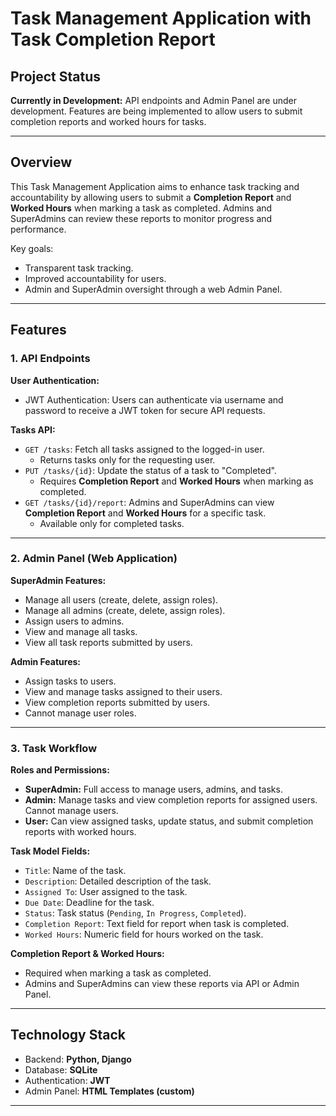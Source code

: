 # Task Management Application with Task Completion Report

## Project Status
**Currently in Development:** API endpoints and Admin Panel are under development. Features are being implemented to allow users to submit completion reports and worked hours for tasks.

---

## Overview
This Task Management Application aims to enhance task tracking and accountability by allowing users to submit a **Completion Report** and **Worked Hours** when marking a task as completed. Admins and SuperAdmins can review these reports to monitor progress and performance.  

Key goals:  
- Transparent task tracking.  
- Improved accountability for users.  
- Admin and SuperAdmin oversight through a web Admin Panel.  

---

## Features

### 1. API Endpoints
**User Authentication:**  
- JWT Authentication: Users can authenticate via username and password to receive a JWT token for secure API requests.

**Tasks API:**  
- `GET /tasks`: Fetch all tasks assigned to the logged-in user.  
  - Returns tasks only for the requesting user.  
- `PUT /tasks/{id}`: Update the status of a task to "Completed".  
  - Requires **Completion Report** and **Worked Hours** when marking as completed.  
- `GET /tasks/{id}/report`: Admins and SuperAdmins can view **Completion Report** and **Worked Hours** for a specific task.  
  - Available only for completed tasks.

---

### 2. Admin Panel (Web Application)
**SuperAdmin Features:**  
- Manage all users (create, delete, assign roles).  
- Manage all admins (create, delete, assign roles).  
- Assign users to admins.  
- View and manage all tasks.  
- View all task reports submitted by users.

**Admin Features:**  
- Assign tasks to users.  
- View and manage tasks assigned to their users.  
- View completion reports submitted by users.  
- Cannot manage user roles.

---

### 3. Task Workflow

**Roles and Permissions:**  
- **SuperAdmin:** Full access to manage users, admins, and tasks.  
- **Admin:** Manage tasks and view completion reports for assigned users. Cannot manage users.  
- **User:** Can view assigned tasks, update status, and submit completion reports with worked hours.

**Task Model Fields:**  
- `Title`: Name of the task.  
- `Description`: Detailed description of the task.  
- `Assigned To`: User assigned to the task.  
- `Due Date`: Deadline for the task.  
- `Status`: Task status (`Pending`, `In Progress`, `Completed`).  
- `Completion Report`: Text field for report when task is completed.  
- `Worked Hours`: Numeric field for hours worked on the task.

**Completion Report & Worked Hours:**  
- Required when marking a task as completed.  
- Admins and SuperAdmins can view these reports via API or Admin Panel.

---

## Technology Stack
- Backend: **Python, Django**  
- Database: **SQLite**  
- Authentication: **JWT**  
- Admin Panel: **HTML Templates (custom)**  

---

